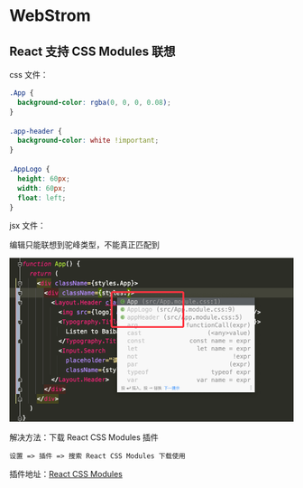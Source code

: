 # WebStrom

## React 支持 CSS Modules 联想

css 文件：
```css
.App {
  background-color: rgba(0, 0, 0, 0.08);
}

.app-header {
  background-color: white !important;
}

.AppLogo {
  height: 60px;
  width: 60px;
  float: left;
}
```

jsx 文件：

编辑只能联想到驼峰类型，不能真正匹配到

<img src="./img.png" width="600">

解决方法：下载 React CSS Modules 插件

`设置 => 插件 => 搜索 React CSS Modules 下载使用`

插件地址：[React CSS Modules](https://plugins.jetbrains.com/plugin/9275-react-css-modules)



